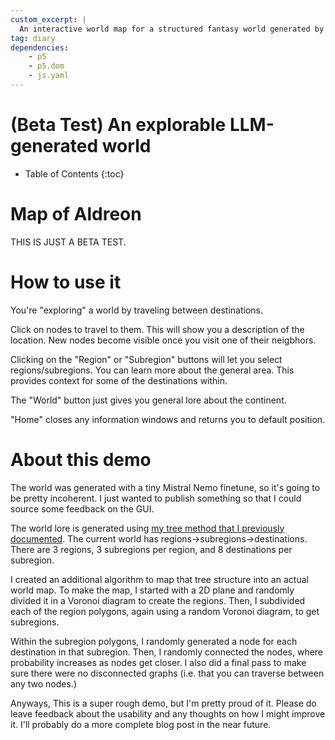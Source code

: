 ```yaml
---
custom_excerpt: |
  An interactive world map for a structured fantasy world generated by an LLM
tag: diary
dependencies:
    - p5
    - p5.dom
    - js.yaml
---
```


# (Beta Test) An explorable LLM-generated world

* Table of Contents
{:toc}

# Map of Aldreon

<div class="p5js-sketch" id="simple-example-holder">
    <script type="text/javascript" src="/scripts/2024-12-11-world-map-exploration/sketch_window.js"></script>
</div>

THIS IS JUST A BETA TEST.

# How to use it

You're "exploring" a world by traveling between destinations.

Click on nodes to travel to them. This will show you a description of the location. New nodes become visible once you visit one of their neigbhors.

Clicking on the "Region" or "Subregion" buttons will let you select regions/subregions. You can learn more about the general area. This provides context for some of the destinations within.

The "World" button just gives you general lore about the continent.

"Home" closes any information windows and returns you to default position.

# About this demo

The world was generated with a tiny Mistral Nemo finetune, so it's going to be pretty incoherent. I just wanted to publish something so that I could source some feedback on the GUI.

The world lore is generated using [my tree method that I previously documented](https://horenbergerb.github.io/2024/11/25/world-building-tree.html). The current world has regions->subregions->destinations. There are 3 regions, 3 subregions per region, and 8 destinations per subregion.

I created an additional algorithm to map that tree structure into an actual world map. To make the map, I started with a 2D plane and randomly divided it in a Voronoi diagram to create the regions. Then, I subdivided each of the region polygons, again using a random Voronoi diagram, to get subregions.

Within the subregion polygons, I randomly generated a node for each destination in that subregion. Then, I randomly connected the nodes, where probability increases as nodes get closer. I also did a final pass to make sure there were no disconnected graphs (i.e. that you can traverse between any two nodes.)

Anyways, This is a super rough demo, but I'm pretty proud of it. Please do leave feedback about the usability and any thoughts on how I might improve it. I'll probably do a more complete blog post in the near future.
